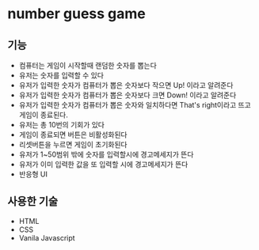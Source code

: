 # number guess game

## 기능

- 컴퓨터는 게임이 시작할때 랜덤한 숫자를 뽑는다
- 유저는 숫자를 입력할 수 있다
- 유저가 입력한 숫자가 컴퓨터가 뽑은 숫자보다 작으면 Up! 이라고 알려준다
- 유저가 입력한 숫자가 컴퓨터가 뽑은 숫자보다 크면 Down! 이라고 알려준다
- 유저가 입력한 숫자가 컴퓨터가 뽑은 숫자와 일치하다면 That's right이라고 뜨고 게임이 종료된다.
- 유저는 총 10번의 기회가 있다
- 게임이 종료되면 버튼은 비활성화된다
- 리셋버튼을 누르면 게임이 초기화된다
- 유저가 1~50범위 밖에 숫자를 입력할시에 경고메세지가 뜬다
- 유저가 이미 입력한 값을 또 입력할 시에 경고메세지가 뜬다
- 반응형 UI

## 사용한 기술

- HTML
- CSS
- Vanila Javascript
